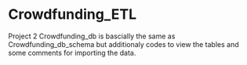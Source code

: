 # Crowdfunding_ETL
Project 2
Crowdfunding_db is bascially the same as Crowdfunding_db_schema but additionaly codes to view the tables and some comments for importing the data.